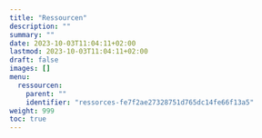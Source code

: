 ```yaml
---
title: "Ressourcen"
description: ""
summary: ""
date: 2023-10-03T11:04:11+02:00
lastmod: 2023-10-03T11:04:11+02:00
draft: false
images: []
menu:
  ressourcen:
    parent: ""
    identifier: "ressorces-fe7f2ae27328751d765dc14fe66f13a5"
weight: 999
toc: true
---
```

